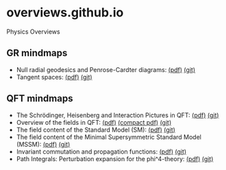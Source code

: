 # overviews.github.io

Physics Overviews 

## GR mindmaps

  <ul>
    <li> Null radial geodesics and Penrose-Cardter diagrams:
      <a href="https://github.com/overviews/null-radial-geodesics/raw/master/Null%20Radial%20Geodesics%20Catalogue.pdf">(pdf)</a> 
      <a href="https://github.com/overviews/null-radial-geodesics">(git)</a>
    </li>
    <li> Tangent spaces:
      <a href="https://github.com/overviews/tangent-spaces/raw/master/AGR-tangent-spaces-overview.pdf">(pdf)</a> 
      <a href="https://github.com/overviews/tangent-spaces">(git)</a>
    </li>
  </ul>

## QFT mindmaps

  <ul>
    <li> The Schrödinger, Heisenberg and Interaction Pictures in QFT:
      <a href="https://github.com/overviews/QFT-pictures/raw/master/QFT-pictures-overview.pdf">(pdf)</a> 
      <a href="https://github.com/overviews/QFT-pictures">(git)</a>
    </li>
    <li> Overview of the fields in QFT:
      <a href="https://github.com/overviews/QFT-fields/raw/master/QFT-fields-overview.pdf">(pdf)</a>
      <a href="https://github.com/overviews/QFT-fields/raw/master/QFT-fields-overview-compact.pdf">(compact pdf)</a> 
      <a href="https://github.com/overviews/QFT-fields">(git)</a>
    </li>
    <li> The field content of the Standard Model (SM):
      <a href="https://github.com/overviews/SM/raw/master/SM-overview.pdf">(pdf)</a>
      <a href="https://github.com/overviews/SM">(git)</a>
    </li>
    <li> The field content of the Minimal Supersymmetric Standard Model (MSSM):
      <a href="https://github.com/overviews/MSSM/raw/master/MSSM-overview.pdf">(pdf)</a> 
      <a href="https://github.com/overviews/MSSM">(git)</a> 
    </li>
    <li> Invariant commutation and propagation functions:
      <a href="https://github.com/overviews/QFT-commutation-relations/raw/master/QFT-commutation-relations.pdf">(pdf)</a> 
      <a href="https://github.com/overviews/QFT-commutation-relations">(git)</a> 
    </li>
    <li> Path Integrals: Perturbation expansion for the phi^4-theory:
      <a href="https://github.com/overviews/QFT-path-integrals/raw/master/QFT-path-integrals.pdf">(pdf)</a> 
      <a href="https://github.com/overviews/QFT-path-integrals">(git)</a> 
    </li>
  </ul>
